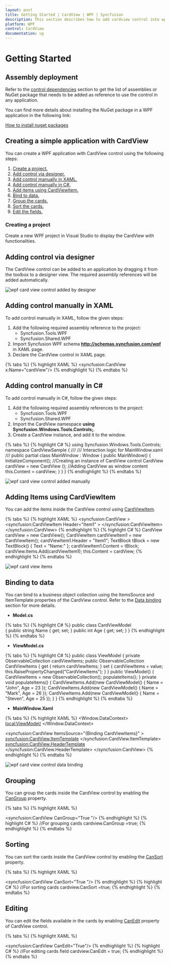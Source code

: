 ```yaml
---
layout: post
title: Getting Started | CardView | WPF | Syncfusion
description: This section describes how to add cardview control into wpf application and explains data binding, grouping, sorting, filtering and editing features.
platform: WPF
control: CardView
documentation: ug
---
```


# Getting Started

## Assembly deployment

Refer to the [control dependencies](https://help.syncfusion.com/wpf/control-dependencies#cardview) section to get the list of assemblies or NuGet package that needs to be added as reference to use the control in any application.

You can find more details about installing the NuGet package in a WPF application in the following link: 

[How to install nuget packages](https://help.syncfusion.com/wpf/nuget-packages)

## Creating a simple application with CardView

You can create a WPF application with CardView control using the following steps:

1.	[Create a project.](#creating-a-project)
2.	[Add control via designer.](#adding-control-via-designer)
3.	[Add control manually in XAML.](#adding-control-manually-in-xaml)
4.	[Add control manually in C#.](#adding-control-manually-in-c)
5.	[Add items using CardViewItem.](#adding-items-using-cardviewitem)
6.	[Bind to data.](#binding-to-data)
7.	[Group the cards.](#grouping)
8.	[Sort the cards.](#sorting)
9.	[Edit the fields.](#editing)

### Creating a project

Create a new WPF project in Visual Studio to display the CardView with functionalities.

## Adding control via designer

The CardView control can be added to an application by dragging it from the toolbox to a designer view. The required assembly references will be added automatically.

![wpf card view control added by designer](Getting-Started_images/wpf-card-view-control-added-by-designer.png)

## Adding control manually in XAML

To add control manually in XAML, follow the given steps:

1.	Add the following required assembly reference to the project:
	* Syncfusion.Tools.WPF
	* Syncfusion.Shared.WPF 
2.	Import Syncfusion WPF schema **http://schemas.syncfusion.com/wpf** in XAML page.
3.	Declare the CardView control in XAML page.

{% tabs %}
{% highlight XAML %}
<Window xmlns="http://schemas.microsoft.com/winfx/2006/xaml/presentation"
        xmlns:x="http://schemas.microsoft.com/winfx/2006/xaml"
        xmlns:syncfusion="http://schemas.syncfusion.com/wpf" 
        x:Class=" CardViewSample.MainWindow"
        Title="CardView Sample" Height="350" Width="525">
    <Grid>
		<!-- CardView Control -->
		<syncfusion:CardView x:Name="cardView"/>
    </Grid>
</Window>
{% endhighlight %}
{% endtabs %}

## Adding control manually in C\#

To add control manually in C#, follow the given steps:

1.	Add the following required assembly references to the project:
	* Syncfusion.Tools.WPF
	* Syncfusion.Shared.WPF
2.	Import the CardView namespace **using Syncfusion.Windows.Tools.Controls;**.
3.	Create a CardView instance, and add it to the window.

{% tabs %}
{% highlight C# %}
using Syncfusion.Windows.Tools.Controls; 
namespace CardViewSample
{
    /// 
    /// Interaction logic for MainWindow.xaml
    /// 
    public partial class MainWindow : Window
    {
        public MainWindow()
        {
            InitializeComponent();
            //Creating an instance of CardView control
            CardView cardView = new CardView ();
            //Adding CardView as window content
            this.Content = cardView;
        }
    }
}
{% endhighlight %}
{% endtabs %}

![wpf card view control added manually](Getting-Started_images/wpf-card-view-control-added-manually.png)

## Adding Items using CardViewItem

You can add the items inside the CardView control using [CardViewItem](https://help.syncfusion.com/cr/wpf/Syncfusion.Tools.Wpf~Syncfusion.Windows.Tools.Controls.CardViewItem.html).

{% tabs %}
{% highlight XAML %}
<syncfusion:CardView >
    <syncfusion:CardViewItem Header="Item1" >
		<TextBlock Text="Name:"/>
     </syncfusion:CardViewItem>
</syncfusion:CardView>
{% endhighlight %}
{% highlight C# %}
CardView cardView = new CardView();
CardViewItem cardViewItem1 = new CardViewItem();
cardViewItem1.Header = "Item1";
TextBlock tBlock = new TextBlock() { Text = "Name:" };
cardViewItem1.Content = tBlock;
cardView.Items.Add(cardViewItem1);
this.Content = cardView;
{% endhighlight %}
{% endtabs %}

![wpf card view items](Getting-Started_images/wpf-card-view-item.png)

## Binding to data

You can bind to a business object collection using the ItemsSource and ItemTemplate properties of the CardView control. Refer to the [Data binding](https://help.syncfusion.com/wpf/cardview/data-binding-to-objects) section for more details.

* **Model.cs**

{% tabs %}
{% highlight C# %}
public class CardViewModel	
{
	public string Name
	{
		get;
		set;
	}
	public int Age
	{
		get;
		set;
	}
}
{% endhighlight %}
{% endtabs %}

* **ViewModel.cs**

{% tabs %}
{% highlight C# %}
public class ViewModel
{
	private ObservableCollection<CardViewModel> cardViewItems;
	public ObservableCollection<CardViewModel> CardViewItems
	{
		get { return cardViewItems; }
		set { cardViewItems = value; this.RaisePropertyChanged("CardViewItems"); }
	}
	public ViewModel()
	{
		CardViewItems = new ObservableCollection<CardViewModel>();
		populateItems();
	}
	private void populateItems()
	{
		CardViewItems.Add(new CardViewModel() { Name = "John", Age = 23 });
		CardViewItems.Add(new CardViewModel() { Name = "Mark", Age = 26 });
		CardViewItems.Add(new CardViewModel() { Name = "Steven", Age = 25 });
	}
}
{% endhighlight %}
{% endtabs %}

* **MainWindow.Xaml**

{% tabs %}
{% highlight XAML %}
<Window.DataContext>
    <local:ViewModel/>
</Window.DataContext>

<syncfusion:CardView ItemsSource="{Binding CardViewItems}" >
	<syncfusion:CardView.ItemTemplate>
		<DataTemplate >
			<ListBox ScrollViewer.HorizontalScrollBarVisibility="Disabled">
				<ListBoxItem>
					<StackPanel Orientation="Horizontal">
						<TextBlock Text="Name:"/>
						<TextBlock Text="{Binding Name}" Margin="5,0,0,0"/>
					</StackPanel>
				</ListBoxItem>
				<ListBoxItem>
					<StackPanel Orientation="Horizontal">
						<TextBlock Text="Age:"/>
						<TextBlock Text="{Binding Age}" Margin="5,0,0,0"/>
					</StackPanel>
				</ListBoxItem>
			</ListBox>
		</DataTemplate>
	</syncfusion:CardView.ItemTemplate>
	<syncfusion:CardView.HeaderTemplate>
		<DataTemplate>
			<TextBlock Text="{Binding Name}"/>
		</DataTemplate>
	</syncfusion:CardView.HeaderTemplate>
</syncfusion:CardView>
{% endhighlight %}
{% endtabs %}

![wpf card view control data binding](Getting-Started_images/wpf-card-view-data-binding.png)

## Grouping

You can group the cards inside the CardView control by enabling the [CanGroup](https://help.syncfusion.com/cr/wpf/Syncfusion.Tools.Wpf~Syncfusion.Windows.Tools.Controls.CardView~CanGroup.html) property.

{% tabs %}
{% highlight XAML %}
<!--Gropuing cards -->
<syncfusion:CardView CanGroup="True "/>
{% endhighlight %}
{% highlight C# %}
//For grouping cards
cardview.CanGroup =true;
{% endhighlight %}
{% endtabs %}

## Sorting

You can sort the cards inside the CardView control by enabling the [CanSort](https://help.syncfusion.com/cr/wpf/Syncfusion.Tools.Wpf~Syncfusion.Windows.Tools.Controls.CardView~CanSort.html) property.

{% tabs %}
{% highlight XAML %}
<!--Sorting cards-->
<syncfusion:CardView CanSort="True "/>
{% endhighlight %}
{% highlight C# %}
//For sorting cards
cardview.CanSort =true;
{% endhighlight %}
{% endtabs %}

## Editing

You can edit the fields available in the cards by enabling [CanEdit](https://help.syncfusion.com/cr/wpf/Syncfusion.Tools.Wpf~Syncfusion.Windows.Tools.Controls.CardView~CanEdit.html) property of CardView control.

{% tabs %}
{% highlight XAML %}
<!--Editing cards field -->
<syncfusion:CardView CanEdit="True"/>
{% endhighlight %}
{% highlight C# %}
//For editing cards field
cardview.CanEdit = true;
{% endhighlight %}
{% endtabs %}

